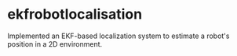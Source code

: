 # ekfrobotlocalisation
Implemented an EKF-based localization system to estimate a robot's position in a 2D environment. 
